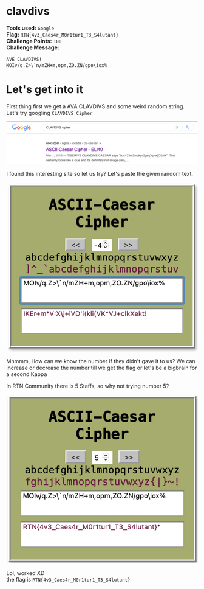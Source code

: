 **clavdivs**
==========
**Tools used:** `Google`\
**Flag:** `RTN{4v3_Caes4r_M0r1tur1_T3_S4lutant}`\
**Challenge Points:** `100`\
**Challenge Message:**
```
AVE CLAVDIVS!
MOIv/q.Z>\`n/mZH+m,opm,ZO.ZN/gpo\iox%
```
**Let's get into it**
==========
First thing first we get a AVA CLAVDIVS and some weird random string.
Let's try googling `CLAVDIVS Cipher`

![GoogleSearch](google.png)

I found this interesting site so let us try?
Let's paste the given random text.

![Cipher](Cipher.png)

Mhmmm, How can we know the number if they didn't gave it to us?
We can increase or decrease the number till we get the flag or let's be a bigbrain for a second Kappa

In RTN Community there is 5 Staffs, so why not trying number 5?

![bigBrain](BikBrain.png)

Lol, worked XD\
the flag is `RTN{4v3_Caes4r_M0r1tur1_T3_S4lutant}`
